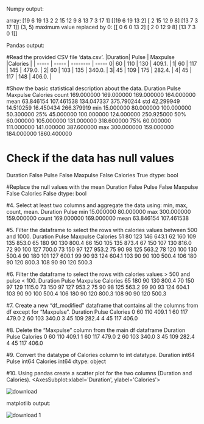 Numpy output:

array:
[19  6 19 13  2  2 15 12  9  8 13  7  3 17  1]
[[19  6 19 13  2]
 [ 2 15 12  9  8]
 [13  7  3 17  1]]
(3, 5)
maximum value replaced by 0:
[[ 0  6  0 13  2]
 [ 2  0 12  9  8]
 [13  7  3  0  1]]
 
 
 Pandas output:
 
 #Read the provided CSV file ‘data.csv’.
 |Duration|	Pulse |	Maxpulse	|Calories |
 | -----  | ----- | -------- | -----
0|  60	   |  110	 |  130	    | 409.1.  |
1|	 60	   |  117	 |  145	    | 479.0.  |
2|	 60	   |  103	 |  135	    | 340.0.  | 
3|	 45	   |  109	 |  175	    | 282.4.  |
4|	 45	   |  117	 |  148	    | 406.0.  |

#Show the basic statistical description about the data.
Duration	Pulse	Maxpulse	Calories
count	169.000000	169.000000	169.000000	164.000000
mean	63.846154	107.461538	134.047337	375.790244
std	42.299949	14.510259	16.450434	266.379919
min	15.000000	80.000000	100.000000	50.300000
25%	45.000000	100.000000	124.000000	250.925000
50%	60.000000	105.000000	131.000000	318.600000
75%	60.000000	111.000000	141.000000	387.600000
max	300.000000	159.000000	184.000000	1860.400000

# Check if the data has null values
Duration    False
Pulse       False
Maxpulse    False
Calories     True
dtype: bool

#Replace the null values with the mean
Duration    False
Pulse       False
Maxpulse    False
Calories    False
dtype: bool

#4. Select at least two columns and aggregate the data using: min, max, count, mean.
Duration	Pulse
min	15.000000	80.000000
max	300.000000	159.000000
count	169.000000	169.000000
mean	63.846154	107.461538


#5. Filter the dataframe to select the rows with calories values between 500 and 1000.
Duration	Pulse	Maxpulse	Calories
51	80	123	146	643.1
62	160	109	135	853.0
65	180	90	130	800.4
66	150	105	135	873.4
67	150	107	130	816.0
72	90	100	127	700.0
73	150	97	127	953.2
75	90	98	125	563.2
78	120	100	130	500.4
90	180	101	127	600.1
99	90	93	124	604.1
103	90	90	100	500.4
106	180	90	120	800.3
108	90	90	120	500.3


#6. Filter the dataframe to select the rows with calories values > 500 and pulse < 100.
Duration	Pulse	Maxpulse	Calories
65	180	90	130	800.4
70	150	97	129	1115.0
73	150	97	127	953.2
75	90	98	125	563.2
99	90	93	124	604.1
103	90	90	100	500.4
106	180	90	120	800.3
108	90	90	120	500.3


#7. Create a new “df_modified” dataframe that contains all the columns from df except for “Maxpulse”.
Duration	Pulse	Calories
0	60	110	409.1
1	60	117	479.0
2	60	103	340.0
3	45	109	282.4
4	45	117	406.0


#8. Delete the “Maxpulse” column from the main df dataframe
Duration	Pulse	Calories
0	60	110	409.1
1	60	117	479.0
2	60	103	340.0
3	45	109	282.4
4	45	117	406.0


#9. Convert the datatype of Calories column to int datatype.
Duration    int64
Pulse       int64
Calories    int64
dtype: object


#10. Using pandas create a scatter plot for the two columns (Duration and Calories).
<AxesSubplot:xlabel='Duration', ylabel='Calories'>

![download](https://user-images.githubusercontent.com/86486466/196581797-f4234d09-5063-4737-8202-0704acba18e9.png)

matplotlib output:


![download 1](https://user-images.githubusercontent.com/86486466/196589633-4525f80c-f0ba-4f03-b2aa-563d272cd2b7.png)





